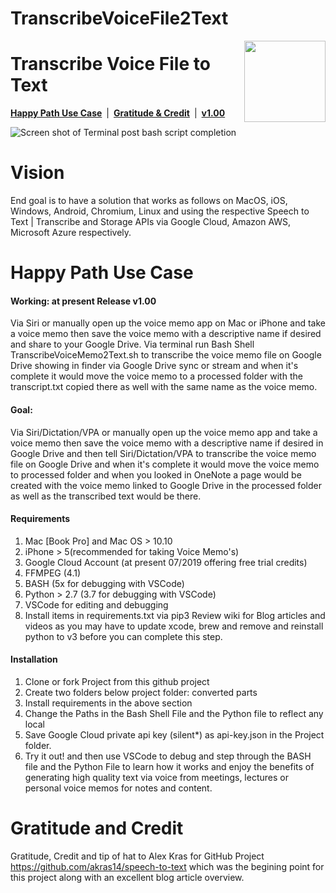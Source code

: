 # TranscribeVoiceFile2Text
<img src="https://blog.grigsbyconsultingllc.com/wp-content/uploads/GCLLC-Button-130x130.gif" height="130" align="right">

# Transcribe Voice File to Text

[**Happy Path Use Case**](#happy-path-use-case)&ensp;|&ensp;[**Gratitude & Credit**](#gratitude-and-credit)&ensp;|&ensp;[**v1.00**](https://github.com/dwgrigsby/TranscribeVoiceFile2Text/releases)

![Screen shot of Terminal post bash script completion](https://blog.grigsbyconsultingllc.com/wp-content/uploads/gif-Flow-smaller.gif)

# Vision
End goal is to have a solution that works as follows on MacOS, iOS, Windows, Android, Chromium, Linux and using the respective Speech to Text | Transcribe and Storage APIs via Google Cloud, Amazon AWS, Microsoft Azure respectively.

# Happy Path Use Case
#### Working: at present Release v1.00

Via Siri or manually open up the voice memo app on Mac or iPhone and take a voice memo then save the voice memo with a descriptive name if desired and share to your Google Drive. Via terminal run Bash Shell TranscribeVoiceMemo2Text.sh  to transcribe the voice memo file on Google Drive showing in finder via Google Drive sync or stream and when it's complete it would move the voice memo to a processed folder with the transcript.txt copied there as well with the same name as the voice memo.

#### Goal:
Via Siri/Dictation/VPA or manually open up the voice memo app and take a voice memo then save the voice memo with a descriptive name if desired in Google Drive and then tell Siri/Dictation/VPA to transcribe the voice memo file on Google Drive and when it's complete it would move the voice memo to processed folder and when you looked in OneNote a page would be created with the voice memo linked to Google Drive in the processed folder as well as the transcribed text would be there.

#### Requirements
1. Mac [Book Pro] and Mac OS > 10.10
2. iPhone > 5(recommended for taking Voice Memo's)
3. Google Cloud Account (at present 07/2019 offering free trial credits)
4. FFMPEG (4.1)
5. BASH (5x for debugging with VSCode)
6. Python > 2.7 (3.7 for debugging with VSCode)
7. VSCode for editing and debugging
8. Install items in requirements.txt via pip3
Review wiki for Blog articles and videos as you may have to update xcode, brew and remove and reinstall python to v3 before you can complete this step. 

#### Installation
1. Clone or fork Project from this github project
2. Create two folders below project folder:
    converted
    parts
3. Install requirements in the above section
4. Change the Paths in the Bash Shell File and the Python file to reflect any local 
5. Save Google Cloud private api key (silent*) as api-key.json in the Project folder.
6. Try it out! and then use VSCode to debug and step through the BASH file and the Python File to learn how it works and enjoy the benefits of generating high quality text via voice from meetings, lectures or personal voice memos for notes and content.

# Gratitude and Credit
Gratitude, Credit and tip of hat to Alex Kras for GitHub Project https://github.com/akras14/speech-to-text which was the begining point for this project along with an excellent blog article overview.




